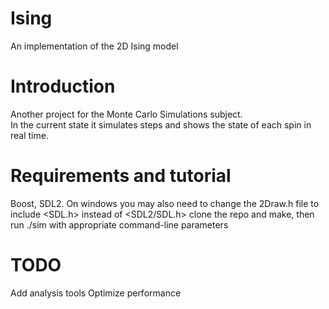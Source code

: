 # Ising
An implementation of the 2D Ising model

# Introduction
Another project for the Monte Carlo Simulations subject.  
In the current state it simulates steps and shows the state of each spin in real time.  

# Requirements and tutorial
Boost, SDL2. On windows you may also need to change the 2Draw.h file to include <SDL.h> instead of <SDL2/SDL.h>
clone the repo and make, then run ./sim with appropriate command-line parameters

# TODO
Add analysis tools
Optimize performance
